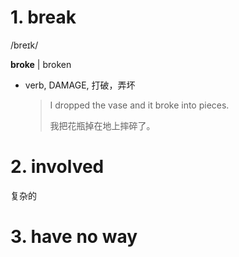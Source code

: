 # 1. break

/breɪk/

**broke**  | broken

- verb, DAMAGE, 打破，弄坏

  > I dropped the vase and it broke into pieces.
  >
  > 我把花瓶掉在地上摔碎了。

# 2. involved

复杂的

# 3. have no way

